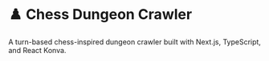 # ♟️ Chess Dungeon Crawler

A turn-based chess-inspired dungeon crawler built with Next.js, TypeScript, and React Konva.

